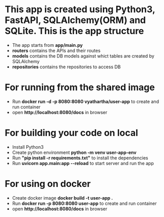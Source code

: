 # This app is created using Python3, FastAPI, SQLAlchemy(ORM) and SQLite. This is the app structure
- The app starts from **app/main.py**
- **routers** contains the APIs and their routes
- **models** contains the DB models against whict tables are created by SQLAlchemy
- **repositories** contains the repositories to access DB


# For running from the shared image
- Run **docker run -d -p 8080:8080 vyathartha/user-app** to create and run container
- open **http://localhost:8080/docs** in browser

# For building your code on local
- Install Python3
- Create python environment **python -m venv user-app-env**
- Run **"pip install -r requirements.txt"** to install the dependencies
- Run **uvicorn app.main:app --reload**  to start server and run the app

# For using on docker
- Create docker image **docker build -t user-app .**
- Run **docker run -p 8080:8080 user-app** to create and run container
- open **http://localhost:8080/docs** in browser
